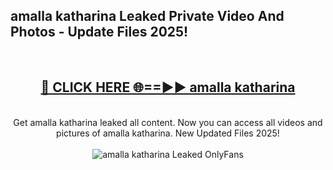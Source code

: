 <h2>amalla katharina Leaked Private Video And Photos - Update Files 2025!</h2>
<br>
<div align="center">
<h2><a href="https://top-ai-tools.click/QrbHav" rel="nofollow">🔴 CLICK HERE 🌐==►► amalla katharina</a></h2>
<br>
Get amalla katharina leaked all content. Now you can access all videos and pictures of amalla katharina. New Updated Files 2025!
<br>
<br>
<a href="https://top-ai-tools.click/QrbHav" rel="nofollow" data-target="animated-image.originalLink"><img src="https://i.ibb.co.com/WyWwxjT/player-gif2.gif" alt="amalla katharina Leaked  OnlyFans" style="max-width: 100%; display: inline-block;" data-target="animated-image.originalImage"></a>
</div>
<br>